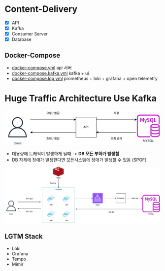 # Content-Delivery

- [x] API
- [x] Kafka
- [x] Consumer Server
- [x] Database

## Docker-Compose

- [docker-compose.yml](./docker-compose.yml) api 서버
- [docker-compose.kafka.yml](./docker-compose.kafka.yml) kafka + ui
- [docker-compose.log.yml](./docker-compose.log.yml) prometheus + loki + grafana + open telemetry

# Huge Traffic Architecture Use Kafka

![asis](./public/asis.png)

- 대용량에 트래픽이 발생하게 될때 -> <b>DB 모든 부하가 발생함</b>
- DB 자체에 장애가 발생한다면 모든시스템에 장애가 발생할 수 있음 (SPOF)

![tobe](./public/tobe.png)

## LGTM Stack

- Loki
- Grafana
- Tempo
- Mimir
